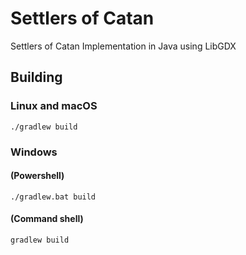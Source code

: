 # Settlers of Catan
Settlers of Catan Implementation in Java using LibGDX

## Building
### Linux and macOS
`./gradlew build`

### Windows
#### (Powershell)
`./gradlew.bat build`
#### (Command shell)
`gradlew build`

